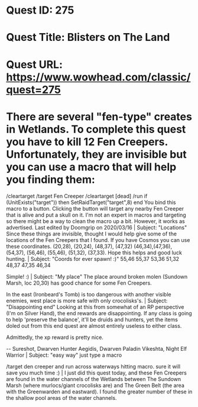 # Quest ID: 275
# Quest Title: Blisters on The Land
# Quest URL: https://www.wowhead.com/classic/quest=275
# There are several "fen-type" creates in Wetlands. To complete this quest you have to kill 12 Fen Creepers. Unfortunately, they are invisible but you can use a macro that will help you finding them:


/cleartarget
/target Fen Creeper
/cleartarget [dead]
/run if (UnitExists("target")) then SetRaidTarget("target",8) end
You bind this macro to a button. Clicking the button will target any nearby Fen Creeper that is alive and put a skull on it. I'm not an expert in macros and targeting so there might be a way to clean the macro up a bit. However, it works as advertised.
Last edited by Doomgrip on 2020/03/16 | Subject: "Locations"
Since these things are invisible, thought I would help give some of the locations of the Fen Creepers that I found. If you have Cosmos you can use these coordinates. (20,28), (20,24), (48,37), (47,32) (46,34),(47,36), (54,37), (56,46), (55,46), (51,32), (37,33). Hope this helps and good luck hunting. | Subject: "Coords for ever spawn! :)"
55,46
55,37
53,36
51,32
48,37
47,35
46,34

Simple! :) | Subject: "My place"
The place around broken molen (Sundown Marsh, loc 20,30) has good chance for some Fen Creepers.

In the east (Ironbeard's Tomb) is too dangerous with another visible enemies, west place is more safe with only crocolisks's. | Subject: "Disappointing end"
Looking at this from somewhat of an RP perspective (I'm on Silver Hand), the end rewards are disappointing. If any class is going to help 'preserve the balance', it'll be druids and hunters, yet the items doled out from this end quest are almost entirely useless to either class.

Admittedly, the xp reward is pretty nice.

--
Sureshot, Dwarven Hunter
Aegidis, Dwarven Paladin
Vikeshta, Night Elf Warrior | Subject: "easy way"
just type a macro

/target den creeper
and run across waterways hitting macro.
sure it will save you much time :) | I just did this quest today, and these Fen Creepers are found in the water channels of the Wetlands between The Sundown Marsh (where murlocs/giant crocolisks are) and The Green Belt (the area with the Greenwarden and eastward). I found the greater number of these in the shallow pool areas of the water channels.